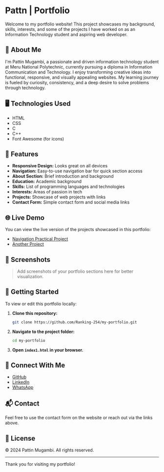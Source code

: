 # Pattn | Portfolio

Welcome to my portfolio website! This project showcases my background, skills, interests, and some of the projects I have worked on as an Information Technology student and aspiring web developer.

## 🚀 About Me

I'm Pattin Mugambi, a passionate and driven information technology student at Meru National Polytechnic, currently pursuing a diploma in Information Communication and Technology. I enjoy transforming creative ideas into functional, responsive, and visually appealing websites. My learning journey is fueled by curiosity, consistency, and a deep desire to solve problems through technology.

## 🖥️ Technologies Used

- HTML
- CSS
- C
- C++
- Font Awesome (for icons)

## 📄 Features

- **Responsive Design:** Looks great on all devices
- **Navigation:** Easy-to-use navigation bar for quick section access
- **About Section:** Brief introduction and background
- **Education:** Academic background
- **Skills:** List of programming languages and technologies
- **Interests:** Areas of passion in tech
- **Projects:** Showcase of web projects with links
- **Contact Form:** Simple contact form and social media links

## 🌐 Live Demo

You can view the live version of the projects showcased in this portfolio:

- [Navigation Practical Project](https://ranking-254.github.io/nyote-/)
- [Another Project](https://ranking-254.github.io/nyote-2/)

## 📸 Screenshots

> Add screenshots of your portfolio sections here for better visualization.

## 📂 Getting Started

To view or edit this portfolio locally:

1. **Clone this repository:**
   ```bash
   git clone https://github.com/Ranking-254/my-portfolio.git
   ```
2. **Navigate to the project folder:**
   ```bash
   cd my-portfolio
   ```
3. **Open `index1.html` in your browser.**

## 🤝 Connect With Me

- [GitHub](https://github.com/Ranking-254)
- [LinkedIn](https://www.linkedin.com/in/pattin-njue-a789412b0)
- [WhatsApp](https://wa.me/254716700151?text=Hello%20there!)

## 📬 Contact

Feel free to use the contact form on the website or reach out via the links above.

## 📝 License

&copy; 2024 Pattin Mugambi. All rights reserved.

---
Thank you for visiting my portfolio!
